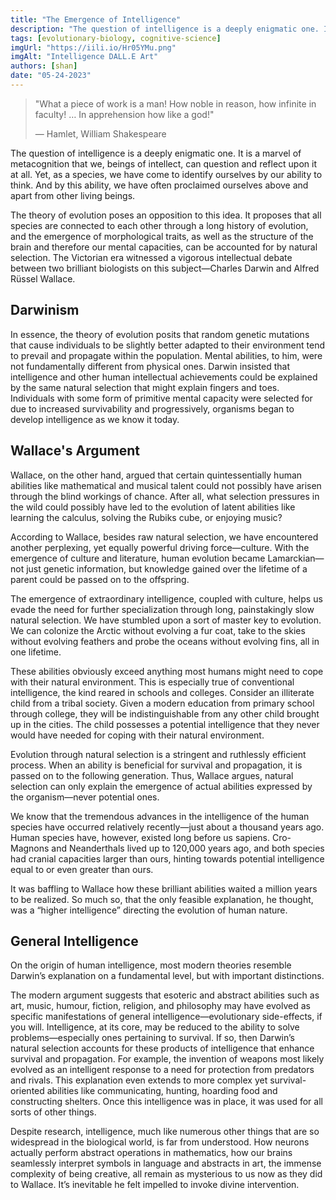 ```yaml
---
title: "The Emergence of Intelligence"
description: "The question of intelligence is a deeply enigmatic one. It is a marvel of metacognition that we, beings of intellect, can question and reflect upon it at all. Yet, as a species, we have come to identify ourselves by our ability to think. But is this elusive ability unique to us? In the grand tapestry of life, how did this extraordinary ability emerge?"
tags: [evolutionary-biology, cognitive-science]
imgUrl: "https://iili.io/Hr05YMu.png"
imgAlt: "Intelligence DALL.E Art"
authors: [shan]
date: "05-24-2023"
---
```


> "What a piece of work is a man! How noble in reason, how infinite in faculty! … In apprehension how like a god!"
>
> — Hamlet, William Shakespeare

The question of intelligence is a deeply enigmatic one. It is a marvel of metacognition that we, beings of intellect, can question and reflect upon it at all. Yet, as a species, we have come to identify ourselves by our ability to think. And by this ability, we have often proclaimed ourselves above and apart from other living beings.

The theory of evolution poses an opposition to this idea. It proposes that all species are connected to each other through a long history of evolution, and the emergence of morphological traits, as well as the structure of the brain and therefore our mental capacities, can be accounted for by natural selection. The Victorian era witnessed a vigorous intellectual debate between two brilliant biologists on this subject—Charles Darwin and Alfred Rüssel Wallace.

## Darwinism

In essence, the theory of evolution posits that random genetic mutations that cause individuals to be slightly better adapted to their environment tend to prevail and propagate within the population. Mental abilities, to him, were not fundamentally different from physical ones. Darwin insisted that intelligence and other human intellectual achievements could be explained by the same natural selection that might explain fingers and toes. Individuals with some form of primitive mental capacity were selected for due to increased survivability and progressively, organisms began to develop intelligence as we know it today.

## Wallace's Argument

Wallace, on the other hand, argued that certain quintessentially human abilities like mathematical and musical talent could not possibly have arisen through the blind workings of chance. After all, what selection pressures in the wild could possibly have led to the evolution of latent abilities like learning the calculus, solving the Rubiks cube, or enjoying music?

According to Wallace, besides raw natural selection, we have encountered another perplexing, yet equally powerful driving force—culture. With the emergence of culture and literature, human evolution became Lamarckian—not just genetic information, but knowledge gained over the lifetime of a parent could be passed on to the offspring.

The emergence of extraordinary intelligence, coupled with culture, helps us evade the need for further specialization through long, painstakingly slow natural selection. We have stumbled upon a sort of master key to evolution. We can colonize the Arctic without evolving a fur coat, take to the skies without evolving feathers and probe the oceans without evolving fins, all in one lifetime.

These abilities obviously exceed anything most humans might need to cope with their natural environment. This is especially true of conventional intelligence, the kind reared in schools and colleges. Consider an illiterate child from a tribal society. Given a modern education from primary school through college, they will be indistinguishable from any other child brought up in the cities. The child possesses a potential intelligence that they never would have needed for coping with their natural environment.

Evolution through natural selection is a stringent and ruthlessly efficient process. When an ability is beneficial for survival and propagation, it is passed on to the following generation. Thus, Wallace argues, natural selection can only explain the emergence of actual abilities expressed by the organism—never potential ones.

We know that the tremendous advances in the intelligence of the human species have occurred relatively recently—just about a thousand years ago. Human species have, however, existed long before us sapiens. Cro-Magnons and Neanderthals lived up to 120,000 years ago, and both species had cranial capacities larger than ours, hinting towards potential intelligence equal to or even greater than ours.

It was baffling to Wallace how these brilliant abilities waited a million years to be realized. So much so, that the only feasible explanation, he thought, was a “higher intelligence” directing the evolution of human nature.

## General Intelligence

On the origin of human intelligence, most modern theories resemble Darwin’s explanation on a fundamental level, but with important distinctions.

The modern argument suggests that esoteric and abstract abilities such as art, music, humour, fiction, religion, and philosophy may have evolved as specific manifestations of general intelligence—evolutionary side-effects, if you will. Intelligence, at its core, may be reduced to the ability to solve problems—especially ones pertaining to survival. If so, then Darwin’s natural selection accounts for these products of intelligence that enhance survival and propagation. For example, the invention of weapons most likely evolved as an intelligent response to a need for protection from predators and rivals. This explanation even extends to more complex yet survival-oriented abilities like communicating, hunting, hoarding food and constructing shelters. Once this intelligence was in place, it was used for all sorts of other things.

Despite research, intelligence, much like numerous other things that are so widespread in the biological world, is far from understood. How neurons actually perform abstract operations in mathematics, how our brains seamlessly interpret symbols in language and abstracts in art, the immense complexity of being creative, all remain as mysterious to us now as they did to Wallace. It’s inevitable he felt impelled to invoke divine intervention.
